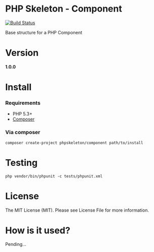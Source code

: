 PHP Skeleton - Component
========================

[![Build Status](https://travis-ci.org/mostofreddy/php-skeleton-component.svg?branch=master)](https://travis-ci.org/mostofreddy/php-skeleton-component)


Base structure for a PHP Component

Version
=======

__1.0.0__

Install
=======

### Requirements

* PHP 5.3+
* [Composer](http://getcomposer.org)

### Via composer

    composer create-project phpskeleton/component path/to/install

Testing
=======

    php vendor/bin/phpunit -c tests/phpunit.xml 

License
=======

The MIT License (MIT). Please see License File for more information.

How is it used?
===============

Pending...
